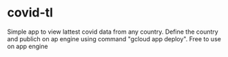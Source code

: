 # covid-tl

Simple app to view lattest covid data from any country.
Define the country and publich on ap engine using command "gcloud app deploy".
Free to use on app engine
